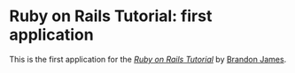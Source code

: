 # Ruby on Rails Tutorial: first application

This is the first application for the
[*Ruby on Rails Tutorial*](http://railstutorial.org/)
by [Brandon James](https://github.com/BrandonttJames/first_app).
